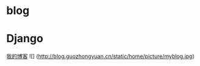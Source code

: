 # blog
# Django

  [我的博客](http://blog.guozhongyuan.cn/)
  ![]
  (http://blog.guozhongyuan.cn/static/home/picture/myblog.jpg)  
